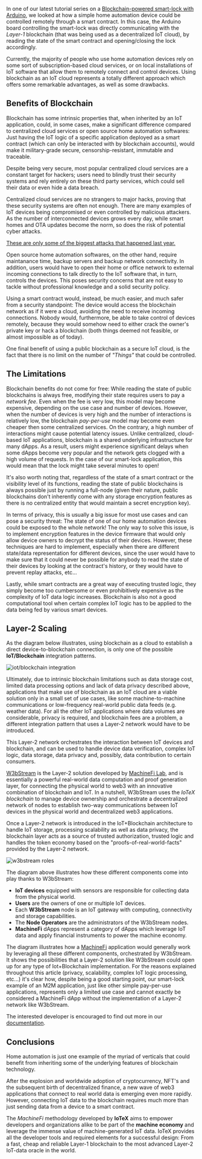 In one of our latest tutorial series on a [Blockchain-powered smart-lock with Arduino](https://developers.iotex.io/posts/Blockchain-Powered-Smart-Lock), we looked at how a simple home automation device could be controlled remotely through a smart contract. In this case, the Arduino board controlling the smart-lock was directly communicating with the *Layer-1* blockchain (that was being used as a decentralized IoT cloud), by reading the state of the smart contract and opening/closing the lock accordingly.

Currently, the majority of people who use home automation devices rely on some sort of subscription-based cloud services, or on local installations of IoT software that allow them to remotely connect and control devices. Using blockchain as an IoT cloud represents a totally different approach which offers some remarkable advantages, as well as some drawbacks.

## Benefits of Blockchain

Blockchain has some intrinsic properties that, when inherited by an IoT application, could, in some cases, make a significant difference compared to centralized cloud services or open source home automation softwares: Just having the IoT logic of a specific application deployed as a smart contract (which can only be interacted with by blockchain accounts), would make it military-grade secure, censorship-resistant, immutable and traceable.

Despite being very secure, most popular centralized cloud services are a constant target for hackers; users need to blindly trust their security systems and rely entirely on these third party services, which could sell their data or even hide a data breach.

Centralized cloud services are no strangers to major hacks, proving that these security systems are often not enough. There are many examples of IoT devices being compromised or even controlled by malicious attackers. As the number of interconnected devices grows every day, while smart homes and OTA updates become the norm, so does the risk of potential cyber attacks. 

[These are only some of the biggest attacks that happened last year.](https://firedome.io/blog/top-cyber-attacks-on-iot-devices-in-2021/) 

Open source home automation softwares, on the other hand, require maintanance time, backup servers and backup network connectivity. In addition, users would have to open their home or office network to external incoming connections to talk directly to the IoT software that, in turn, controls the devices. This poses security concerns that are not easy to tackle without professional knowledge and a solid security policy. 

Using a smart contract would, instead, be much easier, and much safer from a security standpoint: The device would access the blockchain network as if it were a cloud, avoiding the need to receive incoming connections. Nobody would, furthermore, be able to take control of devices remotely, because they would somehow need to either crack the owner's private key or hack a blockchain (both things deemed not feasible, or almost impossible as of today).

One final benefit of using a public blockchain as a secure IoT cloud, is the fact that there is no limit on the number of *"Things"* that could be controlled.


## The Limitations

Blockchain benefits do not come for free: While reading the state of public blockchains is always free, modifying their state requires users to pay a *network fee*. Even when the fee is very low, this model may become expensive, depending on the use case and number of devices. However, when the number of devices is very high and the number of interactions is relatively low, the blockchain *pay-per-use* model may become even cheaper then some centralized services. On the contrary, a high number of interactions might cause potential latency issues. Unlike centralized, cloud-based IoT applications, blockchain is a shared underlying infrastructure for many dApps. As a result, users might experience significant delays when some dApps become very popular and the network gets clogged with a high volume of requests. In the case of our smart-lock application, this would mean that the lock might take several minutes to open!

It's also worth noting that, regardless of the state of a smart contract or the visibility level of its functions, reading the state of public blockchains is always possible just by running a full-node (given their nature, public blockchains don't inherently come with any storage encryption features as there is no centralized entity that would maintain a secret encryption key).

In terms of privacy, this is usually a big issue for most use cases and can pose a security threat: The state of one of our home automation devices could be exposed to the whole network! The only way to solve this issue, is to implement encryption features in the device firmware that would only allow device owners to decrypt the status of their devices. However, these techniques are hard to implement, especially when there are different state/data representation for different devices, since the user would have to make sure that it could never be possible for anybody to read the state of their devices by looking at the contract's history, or they would have to prevent replay attacks, etc...

Lastly, while smart contracts are a great way of executing trusted logic, they simply become too cumbersome or even prohibitively expensive as the complexity of IoT data logic increases. Blockchain is also not a good computational tool when certain complex IoT logic has to be applied to the data being fed by various smart devices.

## Layer-2 Scaling

As the diagram below illustrates, using blockchain as a cloud to establish a direct device-to-blockchain connection, is only one of the possible **IoT/Blockchain** integration patterns. 

![iot/blockchain integration](https://user-images.githubusercontent.com/77351244/187288280-a218a09c-2dab-4cb8-99c8-22f4c0da7c07.jpeg)

Ultimately, due to intrinsic blockchain limitations such as data storage cost, limited data processing options and lack of data privacy described above, applications that make use of blockchain as an IoT cloud are a viable solution only in a small set of use cases, like some machine-to-machine communications or low-frequency real-world public data feeds (e.g. weather data). For all the other IoT applications where data volumes are considerable, privacy is required, and blockchain fees are a problem, a different integration pattern that uses a Layer-2 network would have to be introduced. 

This Layer-2 network orchestrates the interaction between IoT devices and blockchain, and can be used to handle device data verification, complex IoT logic, data storage, data privacy and, possibly, data contribution to certain consumers. 

[W3bStream](https://docs.iotex.io/machinefi/w3bstream-network) is the Layer-2 solution developed by [MachineFi Lab](https://machinefi.com/), and is essentially a powerful real-world data computation and proof generation layer, for connecting the physical world to web3 with an innovative combination of blockchain and IoT. In a nutshell, W3bStream uses the *IoTeX blockchain* to manage device ownership and orchestrate a decentralized network of nodes to establish two-way communications between IoT devices in the physical world and decentralized web3 applications. 


Once a Layer-2 network is introduced in the IoT+Blockchain architecture to handle IoT storage, processing scalability as well as data privacy, the blockchain layer acts as a source of trusted authorization, trusted logic and handles the token economy based on the "proofs-of-real-world-facts" provided by the Layer-2 network.

![w3bstream roles](https://user-images.githubusercontent.com/77351244/187995484-b00b7bc6-7cd7-4714-9271-a17d18617879.png)

The diagram above illustrates how these different components come into play thanks to W3bStream:

-  **IoT devices** equipped with sensors are responsible for collecting data from the physical world.
-  **Users** are the owners of one or multiple IoT devices.
-  Each **W3bStream** node is an IoT gateway with computing, connectivity and storage capabilities.
-  The **Node Operators** are the administrators of the W3bStream nodes.  
-  **MachineFi** dApps represent a category of dApps which leverage IoT data and apply financial instruments to power the machine economy.

The diagram illustrates how a [MachineFi](https://machinefi.com/) application would generally work by leveraging all these different components, orchestrated by W3bStream. It shows the possibilities that a Layer-2 solution like W3bStream could open up for any type of Iot+Blockchain implementation. For the reasons explained throughout this article (privacy, scalability, complex IoT logic processing, etc...) it's clear how, despite being a good starting point, our smart-lock example of an M2M application, just like other simple pay-per-use applications, represents only a limited use case and cannot exactly be considered a MachineFi dApp without the implementation of a Layer-2 network like W3bStream. 

The interested developer is encouraged to find out more in our [documentation](https://docs.iotex.io/machinefi/w3bstream-network). 

## Conclusions

Home automation is just one example of the myriad of verticals that could benefit from inheriting some of the underlying features of blockchain technology. 

After the explosion and worldwide adoption of cryptocurrency, NFT's  and the subsequent birth of decentralized finance, a new wave of web3 applications that connect to real world data is emerging even more rapidly. However, connecting IoT data to the blockchain requires much more than just sending data from a device to a smart contract. 

The *MachineFi* methodology developed by **IoTeX** aims to empower developers and organizations alike to be part of the **machine economy** and leverage the immense value of machine-generated IoT data. IoTeX provides all the developer tools and required elements for a successful design: From a fast, cheap and reliable Layer-1 blockchain to the most advanced Layer-2 IoT-data oracle in the world. 

